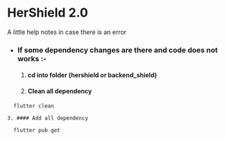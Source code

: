 # HerShield 2.0

A little help notes in case there is an error

- ###  If some dependency changes are there and code does not works :-
    1. #### cd into folder (hershield or backend_shield)
    2. #### Clean all dependency
``` Terminal
  flutter clean
```
    3. #### Add all dependency

```Terminal
  flutter pub get
```
